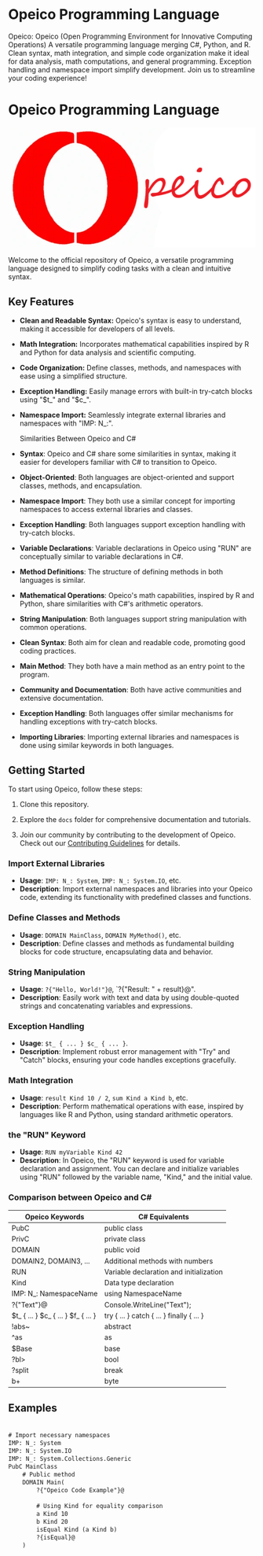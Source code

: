 # Opeico Programming Language
Opeico: Opeico (Open Programming Environment for Innovative Computing Operations) A versatile programming language merging C#, Python, and R. Clean syntax, math integration, and simple code organization make it ideal for data analysis, math computations, and general programming. Exception handling and namespace import simplify development. Join us to streamline your coding experience!

# Opeico Programming Language

![Opeico Logo](Opeico.png)

Welcome to the official repository of Opeico, a versatile programming language designed to simplify coding tasks with a clean and intuitive syntax.

## Key Features

- **Clean and Readable Syntax:** Opeico's syntax is easy to understand, making it accessible for developers of all levels.

- **Math Integration:** Incorporates mathematical capabilities inspired by R and Python for data analysis and scientific computing.

- **Code Organization:** Define classes, methods, and namespaces with ease using a simplified structure.

- **Exception Handling:** Easily manage errors with built-in try-catch blocks using "$t_" and "$c_".

- **Namespace Import:** Seamlessly integrate external libraries and namespaces with "IMP: N_:".

  Similarities Between Opeico and C#

- **Syntax**: Opeico and C# share some similarities in syntax, making it easier for developers familiar with C# to transition to Opeico.

- **Object-Oriented**: Both languages are object-oriented and support classes, methods, and encapsulation.

- **Namespace Import**: They both use a similar concept for importing namespaces to access external libraries and classes.

- **Exception Handling**: Both languages support exception handling with try-catch blocks.

- **Variable Declarations**: Variable declarations in Opeico using "RUN" are conceptually similar to variable declarations in C#.

- **Method Definitions**: The structure of defining methods in both languages is similar.

- **Mathematical Operations**: Opeico's math capabilities, inspired by R and Python, share similarities with C#'s arithmetic operators.

- **String Manipulation**: Both languages support string manipulation with common operations.

- **Clean Syntax**: Both aim for clean and readable code, promoting good coding practices.

- **Main Method**: They both have a main method as an entry point to the program.

- **Community and Documentation**: Both have active communities and extensive documentation.

- **Exception Handling**: Both languages offer similar mechanisms for handling exceptions with try-catch blocks.

- **Importing Libraries**: Importing external libraries and namespaces is done using similar keywords in both languages.


## Getting Started

To start using Opeico, follow these steps:

1. Clone this repository.

2. Explore the `docs` folder for comprehensive documentation and tutorials.

3. Join our community by contributing to the development of Opeico. Check out our [Contributing Guidelines](CONTRIBUTING.md) for details.

### Import External Libraries

- **Usage**: `IMP: N_: System`, `IMP: N_: System.IO`, etc.
- **Description**: Import external namespaces and libraries into your Opeico code, extending its functionality with predefined classes and functions.

### Define Classes and Methods

- **Usage**: `DOMAIN MainClass`, `DOMAIN MyMethod()`, etc.
- **Description**: Define classes and methods as fundamental building blocks for code structure, encapsulating data and behavior.

### String Manipulation

- **Usage**: `?{"Hello, World!"}@`, `?{"Result: " + result}@".
- **Description**: Easily work with text and data by using double-quoted strings and concatenating variables and expressions.

### Exception Handling

- **Usage**: `$t_ { ... } $c_ { ... }`.
- **Description**: Implement robust error management with "Try" and "Catch" blocks, ensuring your code handles exceptions gracefully.

### Math Integration

- **Usage**: `result Kind 10 / 2`, `sum Kind a Kind b`, etc.
- **Description**: Perform mathematical operations with ease, inspired by languages like R and Python, using standard arithmetic operators.
  
### the "RUN" Keyword
- **Usage**: `RUN myVariable Kind 42`
- **Description**: In Opeico, the "RUN" keyword is used for variable declaration and assignment. You can declare and initialize variables using "RUN" followed by the variable name, "Kind," and the initial value.

### Comparison between Opeico and C#
Opeico Keywords                  |   C# Equivalents
--------------------------------|------------------------
PubC                            |   public class
PrivC                           |   private class
DOMAIN                          |   public void
DOMAIN2, DOMAIN3, ...           |   Additional methods with numbers
RUN                             |   Variable declaration and initialization
Kind                            |   Data type declaration
IMP: N_: NamespaceName          |   using NamespaceName
?{"Text"}@                      |   Console.WriteLine("Text");
$t_ { ... } $c_ { ... }  $f_ { ... }        |   try { ... } catch { ... } finally { ... }
!abs~                           |   abstract
^as                           |   as
$Base                           |   base
?bl>                            |   bool
?split                          |   break
b+                              |   byte

## Examples

```pubc

# Import necessary namespaces
IMP: N_: System
IMP: N_: System.IO
IMP: N_: System.Collections.Generic
PubC MainClass
    # Public method
    DOMAIN Main(
        ?{"Opeico Code Example"}@

        # Using Kind for equality comparison
        a Kind 10
        b Kind 20
        isEqual Kind (a Kind b)
        ?{isEqual}@
    )

